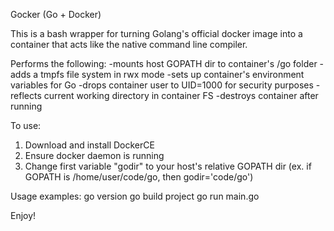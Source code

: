 Gocker (Go + Docker)

This is a bash wrapper for turning Golang's official docker image 
into a container that acts like the native command line compiler.

Performs the following:
-mounts host GOPATH dir to container's /go folder
-adds a tmpfs file system in rwx mode
-sets up container's environment variables for Go
-drops container user to UID=1000 for security purposes
-reflects current working directory in container FS
-destroys container after running

To use:
1) Download and install DockerCE
2) Ensure docker daemon is running
3) Change first variable "godir" to your host's relative GOPATH dir
(ex. if GOPATH is /home/user/code/go, then godir='code/go')

Usage examples:
go version
go build project
go run main.go

Enjoy!
